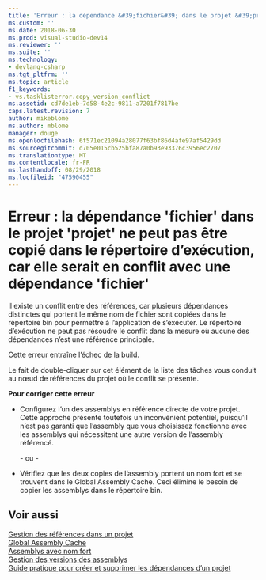 ```yaml
---
title: 'Erreur : la dépendance &#39;fichier&#39; dans le projet &#39;projet&#39; ne peut pas être copié dans le répertoire d’exécution, car elle serait en conflit avec une dépendance &#39;fichier&#39; | Microsoft Docs'
ms.custom: ''
ms.date: 2018-06-30
ms.prod: visual-studio-dev14
ms.reviewer: ''
ms.suite: ''
ms.technology:
- devlang-csharp
ms.tgt_pltfrm: ''
ms.topic: article
f1_keywords:
- vs.tasklisterror.copy_version_conflict
ms.assetid: cd7de1eb-7d58-4e2c-9811-a7201f7817be
caps.latest.revision: 7
author: mikeblome
ms.author: mblome
manager: douge
ms.openlocfilehash: 6f571ec21094a28077f63bf86d4afe97af5429dd
ms.sourcegitcommit: d705e015cb525bfa87a0b93e93376c3956ec2707
ms.translationtype: MT
ms.contentlocale: fr-FR
ms.lasthandoff: 08/29/2018
ms.locfileid: "47590455"
---
```

# <a name="error-the-dependency-39file39-in-project-39project39-cannot-be-copied-to-the-run-directory-because-it-would-conflict-with-dependency-39file39"></a>Erreur : la dépendance &#39;fichier&#39; dans le projet &#39;projet&#39; ne peut pas être copié dans le répertoire d’exécution, car elle serait en conflit avec une dépendance &#39;fichier&#39;
Il existe un conflit entre des références, car plusieurs dépendances distinctes qui portent le même nom de fichier sont copiées dans le répertoire bin pour permettre à l’application de s’exécuter. Le répertoire d’exécution ne peut pas résoudre le conflit dans la mesure où aucune des dépendances n’est une référence principale.  
  
 Cette erreur entraîne l’échec de la build.  
  
 Le fait de double-cliquer sur cet élément de la liste des tâches vous conduit au nœud de références du projet où le conflit se présente.  
  
 **Pour corriger cette erreur**  
  
-   Configurez l’un des assemblys en référence directe de votre projet. Cette approche présente toutefois un inconvénient potentiel, puisqu’il n’est pas garanti que l’assembly que vous choisissez fonctionne avec les assemblys qui nécessitent une autre version de l’assembly référencé.  
  
     \- ou -  
  
-   Vérifiez que les deux copies de l’assembly portent un nom fort et se trouvent dans le Global Assembly Cache. Ceci élimine le besoin de copier les assemblys dans le répertoire bin.  
  
## <a name="see-also"></a>Voir aussi  
 [Gestion des références dans un projet](../ide/managing-references-in-a-project.md)   
 [Global Assembly Cache](http://msdn.microsoft.com/library/cf5eacd0-d3ec-4879-b6da-5fd5e4372202)   
 [Assemblys avec nom fort](http://msdn.microsoft.com/library/d4a80263-f3e0-4d81-9b61-f0cbeae3797b)   
 [Gestion des versions des assemblys](http://msdn.microsoft.com/library/775ad4fb-914f-453c-98ef-ce1089b6f903)   
 [Guide pratique pour créer et supprimer les dépendances d’un projet](../ide/how-to-create-and-remove-project-dependencies.md)